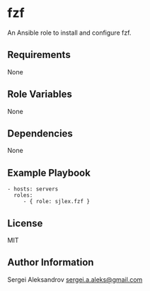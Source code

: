 fzf
=========

An Ansible role to install and configure fzf.

Requirements
------------

None

Role Variables
--------------

None

Dependencies
------------

None

Example Playbook
----------------

    - hosts: servers
      roles:
         - { role: sjlex.fzf }

License
-------

MIT

Author Information
------------------

Sergei Aleksandrov <sergei.a.aleks@gmail.com>
